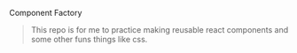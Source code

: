 Component Factory

> This repo is for me to practice making reusable react components and some other funs things like css.